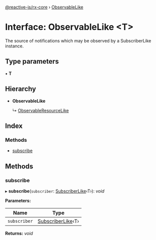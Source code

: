 [@reactive-js/rx-core](../README.md) › [ObservableLike](observablelike.md)

# Interface: ObservableLike <**T**>

The source of notifications which may be observed by a SubscriberLike instance.

## Type parameters

▪ **T**

## Hierarchy

* **ObservableLike**

  ↳ [ObservableResourceLike](observableresourcelike.md)

## Index

### Methods

* [subscribe](observablelike.md#subscribe)

## Methods

###  subscribe

▸ **subscribe**(`subscriber`: [SubscriberLike](subscriberlike.md)‹T›): *void*

**Parameters:**

Name | Type |
------ | ------ |
`subscriber` | [SubscriberLike](subscriberlike.md)‹T› |

**Returns:** *void*
